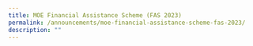 ```yaml
---
title: MOE Financial Assistance Scheme (FAS 2023)
permalink: /announcements/moe-financial-assistance-scheme-fas-2023/
description: ""
---
```

